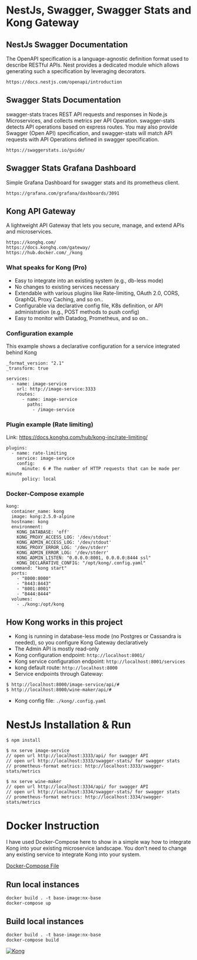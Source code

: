# NestJs, Swagger, Swagger Stats and Kong Gateway

## NestJs Swagger Documentation
The OpenAPI specification is a language-agnostic definition format used to describe RESTful APIs. 
Nest provides a dedicated module which allows generating such a specification by leveraging decorators.

```
https://docs.nestjs.com/openapi/introduction
```

## Swagger Stats Documentation
swagger-stats traces REST API requests and responses in Node.js Microservices, and collects metrics per API Operation. swagger-stats detects API operations based on express routes. You may also provide Swagger (Open API) specification, and swagger-stats will match API requests with API Operations defined in swagger specification.
```
https://swaggerstats.io/guide/
```

## Swagger Stats Grafana Dashboard
Simple Grafana Dashboard for swagger stats and its prometheus client.
```
https://grafana.com/grafana/dashboards/3091
```

## Kong API Gateway
A lightweight API Gateway that lets you secure, manage, and extend APIs and microservices.

```
https://konghq.com/
https://docs.konghq.com/gateway/
https://hub.docker.com/_/kong
```

### What speaks for Kong (Pro)
- Easy to integrate into an existing system (e.g., db-less mode)
- No changes to existing services necessary
- Extendable with various plugins like Rate-limiting, OAuth 2.0, CORS, GraphQL Proxy Caching, and so on..
- Configurable via declarative config file, K8s definition, or API administration (e.g., POST methods to push config)
- Easy to monitor with Datadog, Prometheus, and so on..

### Configuration example
This example shows a declarative configuration for a service integrated behind Kong

```
_format_version: "2.1"
_transform: true

services:
  - name: image-service
    url: http://image-service:3333
    routes:
      - name: image-service
        paths:
          - /image-service
```

### Plugin example (Rate limiting)
Link: https://docs.konghq.com/hub/kong-inc/rate-limiting/

```
plugins:
  - name: rate-limiting
    service: image-service
    config:
      minute: 6 # The number of HTTP requests that can be made per minute
      policy: local
```

### Docker-Compose example

```
kong:
  container_name: kong
  image: kong:2.5.0-alpine
  hostname: kong
  environment:
    KONG_DATABASE: 'off'
    KONG_PROXY_ACCESS_LOG: '/dev/stdout'
    KONG_ADMIN_ACCESS_LOG: '/dev/stdout'
    KONG_PROXY_ERROR_LOG: '/dev/stderr'
    KONG_ADMIN_ERROR_LOG: '/dev/stderr'
    KONG_ADMIN_LISTEN: "0.0.0.0:8001, 0.0.0.0:8444 ssl"
    KONG_DECLARATIVE_CONFIG: "/opt/kong/.config.yaml"
  command: "kong start"
  ports:
    - "8000:8000"
    - "8443:8443"
    - "8001:8001"
    - "8444:8444"
  volumes:
    - ./kong:/opt/kong
```

## How Kong works in this project

- Kong is running in database-less mode (no Postgres or Cassandra is needed), so you configure Kong Gateway declaratively
- The Admin API is mostly read-only
- Kong configuration endpoint: `http://localhost:8001/`
- Kong service configuration endpoint: `http://localhost:8001/services`
- kong default route: `http://localhost:8000`
- Service endpoints through Gateway:
```
$ http://localhost:8000/image-service/api/#
$ http://localhost:8000/wine-maker/api/#
```
- Kong config file: `./kong/.config.yaml`

# NestJs Installation & Run

```
$ npm install

$ nx serve image-service
// open url http://localhost:3333/api/ for swagger API
// open url http://localhost:3333/swagger-stats/ for swagger stats
// prometheus-format metrics: http://localhost:3333/swagger-stats/metrics

$ nx serve wine-maker
// open url http://localhost:3334/api/ for swagger API
// open url http://localhost:3334/swagger-stats/ for swagger stats
// prometheus-format metrics: http://localhost:3334/swagger-stats/metrics
```

# Docker Instruction

I have used Docker-Compose here to show in a simple way how to integrate 
Kong into your existing microservice landscape. You don't  need to change any existing
service to integrate Kong into your system.

[Docker-Compose File](./docker-compose.yml)

## Run local instances
```
docker build . -t base-image:nx-base
docker-compose up
```

## Build local instances
```
docker build . -t base-image:nx-base
docker-compose build
```

[![Kong](https://img.youtube.com/vi/sJEID1xEZMg/0.jpg)](https://www.youtube.com/watch?v=sJEID1xEZMg)
